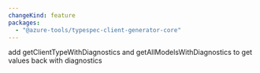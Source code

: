 ```yaml
---
changeKind: feature
packages:
  - "@azure-tools/typespec-client-generator-core"
---
```


add getClientTypeWithDiagnostics and getAllModelsWithDiagnostics to get values back with diagnostics